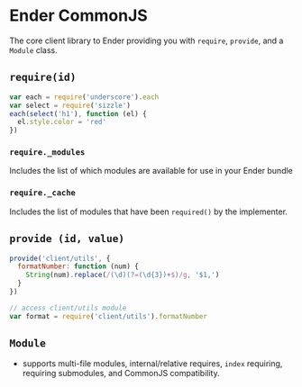 # Ender CommonJS
The core client library to Ender providing you with `require`, `provide`, and a `Module` class.

## `require(id)`
``` js
var each = require('underscore').each
var select = require('sizzle')
each(select('h1'), function (el) {
  el.style.color = 'red'
})
```

### `require._modules`
Includes the list of which modules are available for use in your Ender bundle

### `require._cache`
Includes the list of modules that have been `required()` by the implementer.

## `provide (id, value)`
``` js
provide('client/utils', {
  formatNumber: function (num) {
    String(num).replace(/(\d)(?=(\d{3})+$)/g, '$1,')
  }
})

// access client/utils module
var format = require('client/utils').formatNumber
```

## `Module`
- supports multi-file modules, internal/relative requires, `index` requiring, requiring submodules, and CommonJS compatibility.
